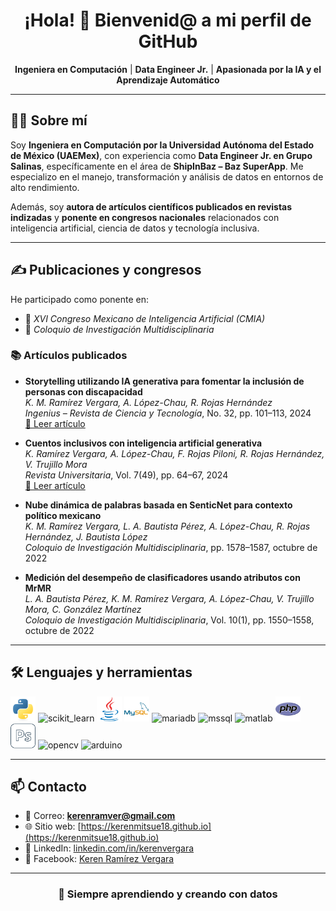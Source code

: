 <h1 align="center">¡Hola! 👋 Bienvenid@ a mi perfil de GitHub</h1>

<p align="center">
  <strong>Ingeniera en Computación</strong> | <strong>Data Engineer Jr.</strong> | <strong>Apasionada por la IA y el Aprendizaje Automático</strong>
</p>

---

## 👩‍💻 Sobre mí

Soy **Ingeniera en Computación por la Universidad Autónoma del Estado de México (UAEMex)**, con experiencia como **Data Engineer Jr. en Grupo Salinas**, específicamente en el área de **ShipInBaz – Baz SuperApp**. Me especializo en el manejo, transformación y análisis de datos en entornos de alto rendimiento.

Además, soy **autora de artículos científicos publicados en revistas indizadas** y **ponente en congresos nacionales** relacionados con inteligencia artificial, ciencia de datos y tecnología inclusiva.

---

## ✍️ Publicaciones y congresos

He participado como ponente en:

- 🤖 *XVI Congreso Mexicano de Inteligencia Artificial (CMIA)*
- 🧠 *Coloquio de Investigación Multidisciplinaria*

### 📚 Artículos publicados

- **Storytelling utilizando IA generativa para fomentar la inclusión de personas con discapacidad**  
  *K. M. Ramírez Vergara, A. López-Chau, R. Rojas Hernández*  
  *Ingenius – Revista de Ciencia y Tecnología*, No. 32, pp. 101–113, 2024  
  [📖 Leer artículo](https://doi.org/10.17163/ings.n32.2024.10)

- **Cuentos inclusivos con inteligencia artificial generativa**  
  *K. Ramírez Vergara, A. López-Chau, F. Rojas Piloni, R. Rojas Hernández, V. Trujillo Mora*  
  *Revista Universitaria*, Vol. 7(49), pp. 64–67, 2024  
  [📖 Leer artículo](https://revistauniversitaria.uaemex.mx/article/view/23074)

- **Nube dinámica de palabras basada en SenticNet para contexto político mexicano**  
  *K. M. Ramírez Vergara, L. A. Bautista Pérez, A. López-Chau, R. Rojas Hernández, J. Bautista López*  
  *Coloquio de Investigación Multidisciplinaria*, pp. 1578–1587, octubre de 2022

- **Medición del desempeño de clasificadores usando atributos con MrMR**  
  *L. A. Bautista Pérez, K. M. Ramírez Vergara, A. López-Chau, V. Trujillo Mora, C. González Martínez*  
  *Coloquio de Investigación Multidisciplinaria*, Vol. 10(1), pp. 1550–1558, octubre de 2022

---

## 🛠️ Lenguajes y herramientas

<p align="left">
  <img src="https://raw.githubusercontent.com/devicons/devicon/master/icons/python/python-original.svg" alt="python" width="40" height="40"/>
  <img src="https://upload.wikimedia.org/wikipedia/commons/0/05/Scikit_learn_logo_small.svg" alt="scikit_learn" width="40" height="40"/>
  <img src="https://raw.githubusercontent.com/devicons/devicon/master/icons/java/java-original.svg" alt="java" width="40" height="40"/>
  <img src="https://raw.githubusercontent.com/devicons/devicon/master/icons/mysql/mysql-original-wordmark.svg" alt="mysql" width="40" height="40"/>
  <img src="https://www.vectorlogo.zone/logos/mariadb/mariadb-icon.svg" alt="mariadb" width="40" height="40"/>
  <img src="https://www.svgrepo.com/show/303229/microsoft-sql-server-logo.svg" alt="mssql" width="40" height="40"/>
  <img src="https://upload.wikimedia.org/wikipedia/commons/2/21/Matlab_Logo.png" alt="matlab" width="40" height="40"/>
  <img src="https://raw.githubusercontent.com/devicons/devicon/master/icons/php/php-original.svg" alt="php" width="40" height="40"/>
  <img src="https://raw.githubusercontent.com/devicons/devicon/master/icons/photoshop/photoshop-line.svg" alt="photoshop" width="40" height="40"/>
  <img src="https://www.vectorlogo.zone/logos/opencv/opencv-icon.svg" alt="opencv" width="40" height="40"/>
  <img src="https://cdn.worldvectorlogo.com/logos/arduino-1.svg" alt="arduino" width="40" height="40"/>
</p>

---

## 📫 Contacto

- 📧 Correo: **kerenramver@gmail.com**
- 🌐 Sitio web: [https://kerenmitsue18.github.io](https://kerenmitsue18.github.io)
- 💼 LinkedIn: [linkedin.com/in/kerenvergara](https://linkedin.com/in/kerenvergara)
- 📘 Facebook: [Keren Ramírez Vergara](https://facebook.com/kerenramirezvergara)

---

<h3 align="center">🚀 Siempre aprendiendo y creando con datos</h3>
